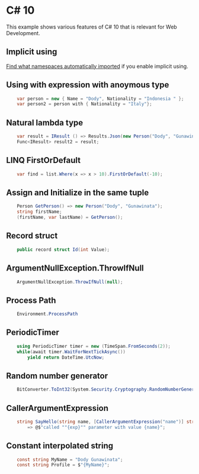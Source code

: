 # C# 10

This example shows various features of C# 10 that is relevant for Web Development.


## Implicit using

[Find what namespaces automatically imported](https://docs.microsoft.com/en-us/dotnet/core/compatibility/sdk/6.0/implicit-namespaces-rc1) if you enable implicit using.

## Using with expression with anoymous type

```csharp
    var person = new { Name = "Dody", Nationality = "Indonesia " };
    var person2 = person with { Nationality = "Italy"};
```

## Natural lambda type

```csharp
    var result = IResult () => Results.Json(new Person("Dody", "Gunawinata"));
    Func<IResult> result2 = result;
```

## LINQ FirstOrDefault

```csharp
    var find = list.Where(x => x > 10).FirstOrDefault(-10);
```

## Assign and Initialize in the same tuple

```csharp
    Person GetPerson() => new Person("Dody", "Gunawinata");
    string firstName;
    (firstName, var lastName) = GetPerson();
```

## Record struct

```csharp
    public record struct Id(int Value);
```

## ArgumentNullException.ThrowIfNull

```csharp
    ArgumentNullException.ThrowIfNull(null);
```

## Process Path

```csharp
    Environment.ProcessPath
```

## PeriodicTimer

```csharp
    using PeriodicTimer timer = new (TimeSpan.FromSeconds(2));
    while(await timer.WaitForNextTickAsync())
        yield return DateTime.UtcNow;
```

## Random number generator

```csharp
    BitConverter.ToInt32(System.Security.Cryptography.RandomNumberGenerator.GetBytes(3000))
```

## CallerArgumentExpression

```csharp
    string SayHello(string name, [CallerArgumentExpression("name")] string exp = "")
        => @$"called ""{exp}"" parameter with value {name}";
```

## Constant interpolated string
```csharp
    const string MyName = "Dody Gunawinata";
    const string Profile = $"{MyName}";
```
